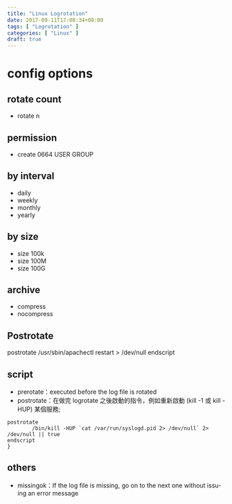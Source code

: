 ```yaml
---
title: "Linux Logrotation"
date: 2017-09-11T17:08:34+08:00
tags: [ "Logrotation" ]
categories: [ "Linux" ]
draft: true
---
```


# config options

## rotate count
- rotate n

## permission
- create 0664 USER GROUP

## by interval
- daily
- weekly
- monthly
- yearly

## by size
- size 100k
- size 100M
- size 100G

## archive
- compress
- nocompress

## Postrotate
postrotate
    /usr/sbin/apachectl restart > /dev/null
endscript

## script
- prerotate：executed before the log file is rotated
- postrotate：在做完 logrotate 之後啟動的指令，例如重新啟動 (kill -1 或 kill -HUP) 某個服務;
```
postrotate
        /bin/kill -HUP `cat /var/run/syslogd.pid 2> /dev/null` 2> /dev/null || true
endscript
}
```

## others
- missingok：If the log file is missing, go on to the next one without issu-ing an error message
